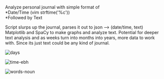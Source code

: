 Analyze personal journal with simple format of <br>
*Date/Time (vim strftime('%c')) <br>
*Followed by Text<br>

Script slurps up the journal, parses it out to json --> (date/time, text) Matplotlib and SpaCy to make graphs and analyze text. Potential for deeper text analysis and as weeks turn into months 
into years, more data to work with. Since its just text could be any kind of journal.

![days](https://github.com/briggsreschke/vim-journal/assets/16325768/d069cb8e-e8e6-4cdb-9c2e-57bae14aef39)

![time-ebh](https://github.com/briggsreschke/vim-journal/assets/16325768/4c908734-d8af-448e-8f8f-d91a3a113691)

![words-noun](https://github.com/briggsreschke/vim-journal/assets/16325768/cb9d76e8-ff8e-4a26-8526-df181d4c3cd7)





